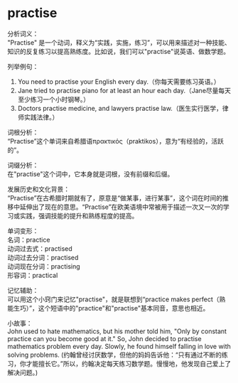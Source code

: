# practise

分析词义：  
"Practise" 是一个动词，释义为“实践，实施，练习”，可以用来描述对一种技能、知识的反复练习以提高熟练度。比如说，我们可以"practise"说英语、做数学题。

  

列举例句：

  

1.  You need to practise your English every day.（你每天需要练习英语。）
2.  Jane tried to practise piano for at least an hour each day.（Jane尽量每天至少练习一个小时钢琴。）
3.  Doctors practise medicine, and lawyers practise law.（医生实行医学，律师实践法律。）

  

词根分析：  
“Practise”这个单词来自希腊语πρακτικός（praktikos），意为“有经验的，活跃的”。

  

词缀分析：  
在"practise"这个词中，它本身就是词根，没有前缀和后缀。

  

发展历史和文化背景：  
“Practise”在古希腊时期就有了，原意是“做某事，进行某事”，这个词在时间的推移中延伸出了现在的意思。“Practise”在欧美语境中常被用于描述一次又一次的学习或实践，强调技能的提升和熟练程度的提高。

  

单词变形：  
名词：practice  
动词过去式：practised  
动词过去分词：practised  
动词现在分词：practising  
形容词：practical

  

记忆辅助：  
可以用这个小窍门来记忆"practise"，就是联想到“practice makes perfect（熟能生巧）”，这个短语中的"practice"和"practise"基本同音，意思也相近。

  

小故事：  
John used to hate mathematics, but his mother told him, "Only by constant practice can you become good at it." So, John decided to practise mathematics problem every day. Slowly, he found himself falling in love with solving problems. (约翰曾经讨厌数学，但他的妈妈告诉他：“只有通过不断的练习，你才能擅长它。”所以，约翰决定每天练习数学题。慢慢地，他发现自己爱上了解决问题。)
